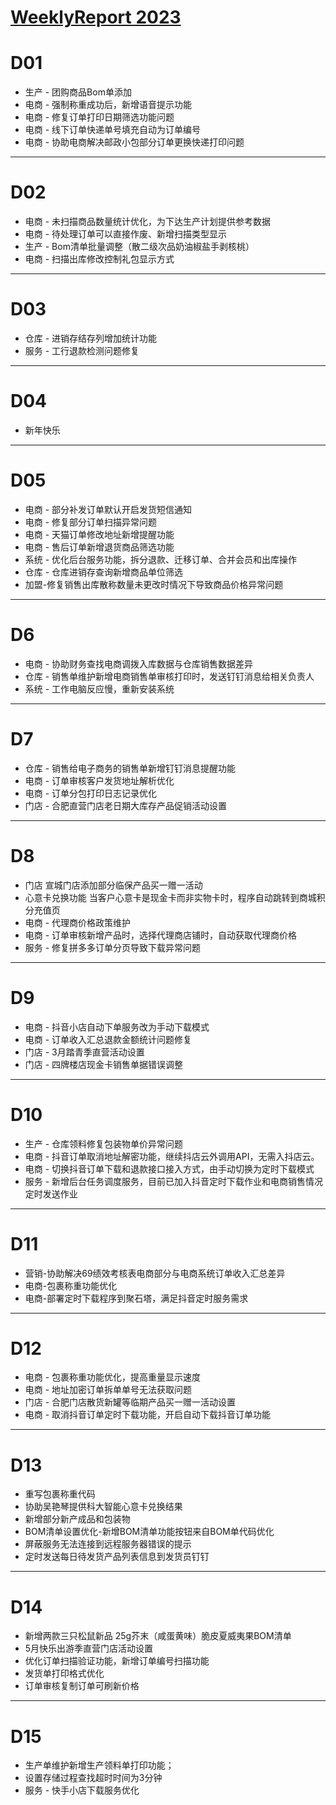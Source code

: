 # [WeeklyReport 2023](https://github.com/haoz0x139/myblog/issues/1)

# D01
- 生产 - 团购商品Bom单添加
- 电商 - 强制称重成功后，新增语音提示功能
- 电商 - 修复订单打印日期筛选功能问题
- 电商 - 线下订单快递单号填充自动为订单编号
- 电商 - 协助电商解决邮政小包部分订单更换快递打印问题


---

# D02
- 电商 - 未扫描商品数量统计优化，为下达生产计划提供参考数据
- 电商 - 待处理订单可以直接作废、新增扫描类型显示
- 生产 - Bom清单批量调整（散二级次品奶油椒盐手剥核桃）
- 电商 - 扫描出库修改控制礼包显示方式


---

# D03
- 仓库 - 进销存结存列增加统计功能
- 服务 - 工行退款检测问题修复


---

# D04
- 新年快乐 

---

# D05
- 电商 - 部分补发订单默认开启发货短信通知
- 电商 - 修复部分订单扫描异常问题
- 电商 - 天猫订单修改地址新增提醒功能
- 电商 - 售后订单新增退货商品筛选功能
- 系统 - 优化后台服务功能，拆分退款、迁移订单、合并会员和出库操作
- 仓库 - 仓库进销存查询新增商品单位筛选
- 加盟-修复销售出库散称数量未更改时情况下导致商品价格异常问题

---

# D6
- 电商 - 协助财务查找电商调拨入库数据与仓库销售数据差异
- 仓库 - 销售单维护新增电商销售单审核打印时，发送钉钉消息给相关负责人
- 系统 -  工作电脑反应慢，重新安装系统

---

# D7
- 仓库 - 销售给电子商务的销售单新增钉钉消息提醒功能
- 电商 - 订单审核客户发货地址解析优化
- 电商 - 订单分包打印日志记录优化
- 门店 - 合肥直营门店老日期大库存产品促销活动设置

---

# D8
-  门店 宣城门店添加部分临保产品买一赠一活动
-  心意卡兑换功能 当客户心意卡是现金卡而非实物卡时，程序自动跳转到商城积分充值页
-  电商 - 代理商价格政策维护
-  电商 - 订单审核新增产品时，选择代理商店铺时，自动获取代理商价格 
-  服务 - 修复拼多多订单分页导致下载异常问题

---

# D9
-  电商 - 抖音小店自动下单服务改为手动下载模式
-  电商 - 订单收入汇总退款金额统计问题修复
-  门店 - 3月踏青季直营活动设置
- 门店 - 四牌楼店现金卡销售单据错误调整

---

# D10
- 生产 - 仓库领料修复包装物单价异常问题
- 电商 - 抖音订单取消地址解密功能，继续抖店云外调用API，无需入抖店云。
- 电商 - 切换抖音订单下载和退款接口接入方式，由手动切换为定时下载模式
- 服务 - 新增后台任务调度服务，目前已加入抖音定时下载作业和电商销售情况定时发送作业

---

# D11
- 营销-协助解决69绩效考核表电商部分与电商系统订单收入汇总差异
- 电商-包裹称重功能优化
- 电商-部署定时下载程序到聚石塔，满足抖音定时服务需求

---

# D12
- 电商 - 包裹称重功能优化，提高重量显示速度
- 电商 - 地址加密订单拆单单号无法获取问题
- 门店 - 合肥门店散货新罐等临期产品买一赠一活动设置
- 电商 - 取消抖音订单定时下载功能，开启自动下载抖音订单功能

---

# D13
- 重写包裹称重代码
- 协助吴艳琴提供科大智能心意卡兑换结果
- 新增部分新产成品和包装物
- BOM清单设置优化-新增BOM清单功能按钮来自BOM单代码优化
- 屏蔽服务无法连接到远程服务器错误的提示
- 定时发送每日待发货产品列表信息到发货员钉钉

---

# D14
- 新增两款三只松鼠新品 25g芥末（咸蛋黄味）脆皮夏威夷果BOM清单
- 5月快乐出游季直营门店活动设置
- 优化订单扫描验证功能，新增订单编号扫描功能
- 发货单打印格式优化
- 订单审核复制订单可刷新价格


---

# D15 
-  生产单维护新增生产领料单打印功能；
- 设置存储过程查找超时时间为3分钟
- 服务 - 快手小店下载服务优化